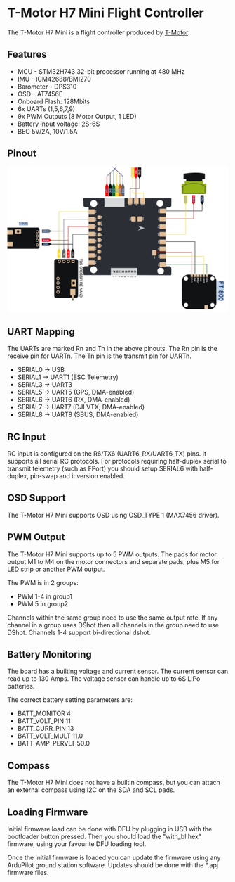 # T-Motor H7 Mini Flight Controller

The T-Motor H7 Mini is a flight controller produced by [T-Motor](https://store.tmotor.com/goods-1295-H7+MINI.html).

## Features

 - MCU - STM32H743 32-bit processor running at 480 MHz
 - IMU - ICM42688/BMI270
 - Barometer - DPS310
 - OSD - AT7456E
 - Onboard Flash: 128Mbits
 - 6x UARTs (1,5,6,7,9)
 - 9x PWM Outputs (8 Motor Output, 1 LED)
 - Battery input voltage: 2S-6S
 - BEC 5V/2A, 10V/1.5A

## Pinout

![T-Motor H7 Mini Board](TMotorH7Mini_Board.JPG "T-Motor H7 Mini")

## UART Mapping

The UARTs are marked Rn and Tn in the above pinouts. The Rn pin is the
receive pin for UARTn. The Tn pin is the transmit pin for UARTn.

 - SERIAL0 -> USB
 - SERIAL1 -> UART1 (ESC Telemetry)
 - SERIAL3 -> UART3
 - SERIAL5 -> UART5 (GPS, DMA-enabled)
 - SERIAL6 -> UART6 (RX, DMA-enabled)
 - SERIAL7 -> UART7 (DJI VTX, DMA-enabled)
 - SERIAL8 -> UART8 (SBUS, DMA-enabled)

## RC Input

RC input is configured on the R6/TX6 (UART6_RX/UART6_TX) pins. It supports all serial RC
protocols. For protocols requiring half-duplex serial to transmit
telemetry (such as FPort) you should setup SERIAL6 with half-duplex, pin-swap and inversion enabled.

## OSD Support

The T-Motor H7 Mini supports OSD using OSD_TYPE 1 (MAX7456 driver).

## PWM Output

The T-Motor H7 Mini supports up to 5 PWM outputs. The pads for motor output
M1 to M4 on the motor connectors and separate pads, plus
M5 for LED strip or another PWM output.

The PWM is in 2 groups:

 - PWM 1-4 in group1
 - PWM 5 in group2

Channels within the same group need to use the same output rate. If
any channel in a group uses DShot then all channels in the group need
to use DShot. Channels 1-4 support bi-directional dshot.

## Battery Monitoring

The board has a builting voltage and current sensor. The current
sensor can read up to 130 Amps. The voltage sensor can handle up to 6S
LiPo batteries.

The correct battery setting parameters are:

 - BATT_MONITOR 4
 - BATT_VOLT_PIN 11
 - BATT_CURR_PIN 13
 - BATT_VOLT_MULT 11.0
 - BATT_AMP_PERVLT 50.0

## Compass

The T-Motor H7 Mini does not have a builtin compass, but you can attach an external compass using I2C on the SDA and SCL pads.

## Loading Firmware

Initial firmware load can be done with DFU by plugging in USB with the
bootloader button pressed. Then you should load the "with_bl.hex"
firmware, using your favourite DFU loading tool.

Once the initial firmware is loaded you can update the firmware using
any ArduPilot ground station software. Updates should be done with the
*.apj firmware files.

